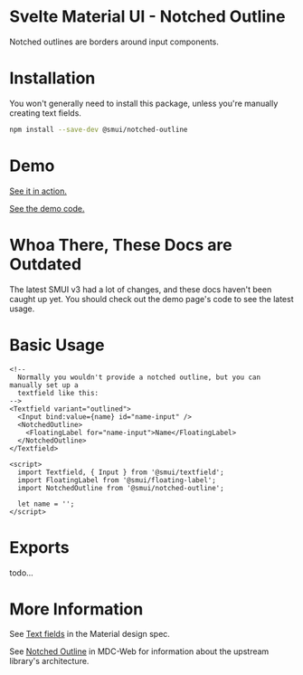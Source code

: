 # Svelte Material UI - Notched Outline

Notched outlines are borders around input components.

# Installation

You won't generally need to install this package, unless you're manually creating text fields.

```sh
npm install --save-dev @smui/notched-outline
```

# Demo

[See it in action.](https://sveltematerialui.com/demo/textfield)

[See the demo code.](/site/src/routes/demo/textfield/)

# Whoa There, These Docs are Outdated

The latest SMUI v3 had a lot of changes, and these docs haven't been caught up yet. You should check out the demo page's code to see the latest usage.

# Basic Usage

```svelte
<!--
  Normally you wouldn't provide a notched outline, but you can manually set up a
  textfield like this:
-->
<Textfield variant="outlined">
  <Input bind:value={name} id="name-input" />
  <NotchedOutline>
    <FloatingLabel for="name-input">Name</FloatingLabel>
  </NotchedOutline>
</Textfield>

<script>
  import Textfield, { Input } from '@smui/textfield';
  import FloatingLabel from '@smui/floating-label';
  import NotchedOutline from '@smui/notched-outline';

  let name = '';
</script>
```

# Exports

todo...

# More Information

See [Text fields](https://material.io/components/text-fields) in the Material design spec.

See [Notched Outline](https://github.com/material-components/material-components-web/tree/v11.0.0/packages/mdc-notched-outline) in MDC-Web for information about the upstream library's architecture.
